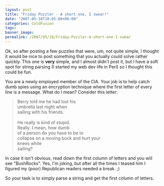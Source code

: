 ```yaml
---
layout: post
title: "Friday Puzzler - A short one, I swear!"
date: "2007-05-18T10:05:00+06:00"
categories: ColdFusion 
tags: 
banner_image: 
permalink: /2007/05/18/Friday-Puzzler-A-short-one-I-swear
---
```


Ok, so after posting a few puzzles that were, um, not quite simple, I thought it would be nice to post something that you actually could solve rather quickly. This one is <b>very</b> simple, and I almost didn't post it, but I have a soft spot for string parsing (I started my web dev life in Perl) so I thought this could be fun.
<!--more-->
You are a newly employed member of the CIA. Your job is to help catch dumb spies using an encryption technique where the first letter of every line is a message. What do I mean? Consider this letter:

<blockquote>
Berry told me he had lost his<br />
umbrella last night when<br /> 
sailing with his friends.<br />
<br />
He really is kind of stupid.<br /> 
Really. I mean, how dumb<br /> 
of a person do you have to be to<br /> 
collapse on a moving bock and hurt your<br />
knees while<br /> 
sailing?<br />
</blockquote>

In case it isn't obvious, read down the first column of letters and you will see "BushRocks". Yes, I'm joking, but after all the times I teased him I figured my (poor) Republican readers needed a break. ;) 

So your task is to simply parse a string and get the first column of letters.